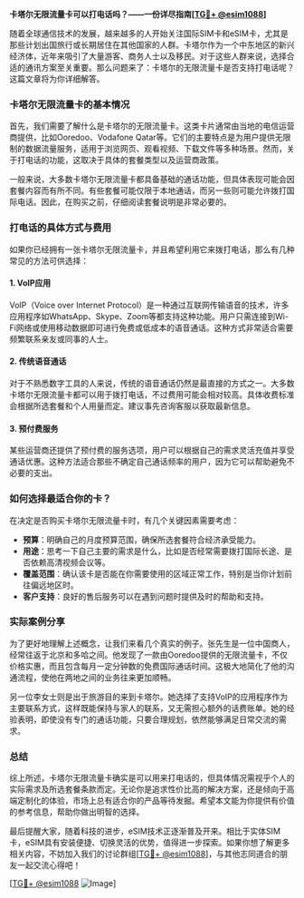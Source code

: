 **卡塔尔无限流量卡可以打电话吗？——一份详尽指南[[TG💪+ @esim1088](https://t.me/s/esim1088)]**

随着全球通信技术的发展，越来越多的人开始关注国际SIM卡和eSIM卡，尤其是那些计划出国旅行或长期居住在其他国家的人群。卡塔尔作为一个中东地区的新兴经济体，近年来吸引了大量游客、商务人士以及移民。对于这些人群来说，选择合适的通讯方案至关重要。那么问题来了：卡塔尔的无限流量卡是否支持打电话呢？这篇文章将为你详细解答。

### 卡塔尔无限流量卡的基本情况

首先，我们需要了解什么是卡塔尔的无限流量卡。这类卡片通常由当地的电信运营商提供，比如Ooredoo、Vodafone Qatar等。它们的主要特点是为用户提供无限制的数据流量服务，适用于浏览网页、观看视频、下载文件等多种场景。然而，关于打电话的功能，这取决于具体的套餐类型以及运营商政策。

一般来说，大多数卡塔尔无限流量卡都具备基础的通话功能，但具体表现可能会因套餐内容而有所不同。有些套餐可能仅限于本地通话，而另一些则可能允许拨打国际电话。因此，在购买之前，仔细阅读套餐说明是非常必要的。

### 打电话的具体方式与费用

如果你已经拥有一张卡塔尔无限流量卡，并且希望利用它来拨打电话，那么有几种常见的方法可供选择：

#### 1. VoIP应用
VoIP（Voice over Internet Protocol）是一种通过互联网传输语音的技术，许多应用程序如WhatsApp、Skype、Zoom等都支持这种功能。用户只需连接到Wi-Fi网络或使用移动数据即可进行免费或低成本的语音通话。这种方式非常适合需要频繁联系亲友或同事的人士。

#### 2. 传统语音通话
对于不熟悉数字工具的人来说，传统的语音通话仍然是最直接的方式之一。大多数卡塔尔无限流量卡都可以用于拨打电话，不过费用可能会相对较高。具体收费标准会根据所选套餐和个人用量而定。建议事先咨询客服以获取最新信息。

#### 3. 预付费服务
某些运营商还提供了预付费的服务选项，用户可以根据自己的需求灵活充值并享受通话优惠。这种方法适合那些不确定自己通话频率的用户，因为它可以帮助避免不必要的支出。

### 如何选择最适合你的卡？

在决定是否购买卡塔尔无限流量卡时，有几个关键因素需要考虑：

- **预算**：明确自己的月度预算范围，确保所选套餐符合经济承受能力。
- **用途**：思考一下自己主要的需求是什么，比如是否经常需要拨打国际长途、是否依赖高清视频会议等。
- **覆盖范围**：确认该卡是否能在你需要使用的区域正常工作，特别是当你计划前往偏远地区时。
- **客户支持**：良好的售后服务可以在遇到问题时提供及时的帮助和支持。

### 实际案例分享

为了更好地理解上述概念，让我们来看几个真实的例子。张先生是一位中国商人，经常往返于北京和多哈之间。他发现了一款由Ooredoo提供的无限流量卡，不仅价格实惠，而且包含每月一定分钟数的免费国际通话时间。这极大地简化了他的沟通流程，使他在两地之间的业务往来更加顺畅。

另一位李女士则是出于旅游目的来到卡塔尔。她选择了支持VoIP的应用程序作为主要联系方式，这样既能保持与家人的联系，又无需担心额外的话费账单。她的经验表明，即使没有专门的通话功能，只要合理规划，依然能够满足日常交流的需求。

### 总结

综上所述，卡塔尔无限流量卡确实是可以用来打电话的，但具体情况需视乎个人的实际需求及所选套餐条款而定。无论你是追求性价比高的解决方案，还是倾向于高端定制化的体验，市场上总有适合你的产品等待发掘。希望本文能为你提供有价值的参考信息，帮助你做出明智的选择。

最后提醒大家，随着科技的进步，eSIM技术正逐渐普及开来。相比于实体SIM卡，eSIM具有安装便捷、切换灵活的优势，值得进一步探索。如果你想了解更多相关内容，不妨加入我们的讨论群组[[TG💪+ @esim1088](https://t.me/s/esim1088)]，与其他志同道合的朋友一起交流心得吧！

[[TG💪+ @esim1088](https://t.me/s/esim1088) ![Image](https://i.postimg.cc/4NQfJmqS/Snipaste-2025-05-13-00-14-12.png)]